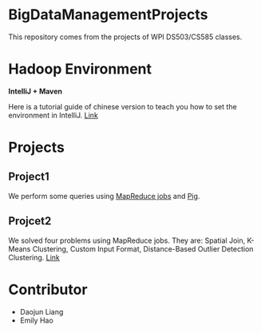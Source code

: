 # BigDataManagementProjects

This repository comes from the projects of WPI DS503/CS585 classes.

# Hadoop Environment 

**IntelliJ + Maven**

Here is a tutorial guide of chinese version to teach you how to set the environment in IntelliJ.
[Link](https://www.polarxiong.com/archives/Hadoop-Intellij%E7%BB%93%E5%90%88Maven%E6%9C%AC%E5%9C%B0%E8%BF%90%E8%A1%8C%E5%92%8C%E8%B0%83%E8%AF%95MapReduce%E7%A8%8B%E5%BA%8F-%E6%97%A0%E9%9C%80%E6%90%AD%E8%BD%BDHadoop%E5%92%8CHDFS%E7%8E%AF%E5%A2%83.html)

# Projects

## Project1 

We perform some queries using [MapReduce jobs](https://github.com/daojunL/-BigDataManagementProjects/tree/master/project1/mapreduce) and [Pig](https://github.com/daojunL/-BigDataManagementProjects/tree/master/project1/pig_scripts).

## Projcet2 

We solved four problems using MapReduce jobs. They are: Spatial Join, K-Means Clustering, Custom Input Format, Distance-Based Outlier Detection Clustering. [Link](https://github.com/daojunL/-BigDataManagementProjects/tree/master/project2/java)

# Contributor

- Daojun Liang
- Emily Hao 


